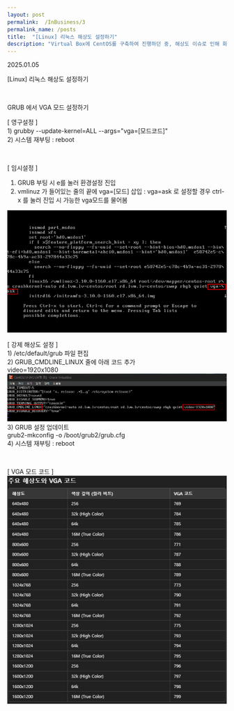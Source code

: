 ```yaml
---
layout: post
permalink:  /InBusiness/3
permalink_name: /posts
title:  "[Linux] 리눅스 해상도 설정하기"
description: "Virtual Box에 CentOS를 구축하여 진행하던 중, 해상도 이슈로 인해 화면이 너무 작은 문제가 발생했다. 명령어를 입력하면 잘리는 화면 위로는 커서를 올릴 수도 없고 더이상의 명령 하달이 어려워 알아보고 정리해둔다. 기본적으로 1번 영구설정을 선호하여 grubby 명령어는 익혀두는 것이 좋을것 같다."
---
```


<p class="date">2025.01.05</p>

<p class="caution">[Linux] 리눅스 해상도 설정하기</p>
<br>

<span class="mini-title">GRUB 에서 VGA 모드 설정하기</span>
<dl>
[ 영구설정 ]
<dt>1) <span class="codes">grubby --update-kernel=ALL --args="vga=[모드코드]"</span></dt>
<dt>2) 시스템 재부팅 : <span class="codes">reboot</span></dt>
</dl>
<br>

[ 임시설정 ]
1) GRUB 부팅 시 e를 눌러 환경설정 진입
2) vmlinuz 가 들어있는 줄의 끝에 vga=[모드] 삽입
 : vga=ask 로 설정할 경우 ctrl-x 를 눌러 진입 시 가능한 vga모드를 물어봄
<img src="/contents\imgs\InBusiness_3\01_GRUB_Setting.png" class="image">

<dl>
[ 강제 해상도 설정 ]
<dt>1) /etc/default/grub 파일 편집</dt>
<dt>2) GRUB_CMDLINE_LINUX 줄에 아래 코드 추가</dt>
<dt><span class="codes">video=1920x1080</span></dt>
<dt><img src="/contents\imgs\InBusiness_3\03_GRUB_config_setting.png" class="image"></dt>
<dt>3) GRUB 설정 업데이트</dt>
<dt><span class="codes">grub2-mkconfig -o /boot/grub2/grub.cfg</span></dt>
<dt>4) 시스템 재부팅 : <span class="codes">reboot</span></dt>
</dl>
<br>

<dl>
[ VGA 모드 코드 ]
<dt><img src="/contents\imgs\InBusiness_3\02_vga_modes.png" class="image"></dt>
</dl>


